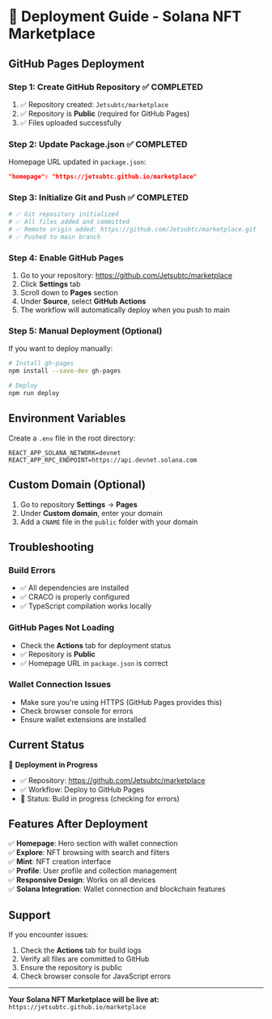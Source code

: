 # 🚀 Deployment Guide - Solana NFT Marketplace

## GitHub Pages Deployment

### Step 1: Create GitHub Repository ✅ COMPLETED

1. ✅ Repository created: `Jetsubtc/marketplace`
2. ✅ Repository is **Public** (required for GitHub Pages)
3. ✅ Files uploaded successfully

### Step 2: Update Package.json ✅ COMPLETED

Homepage URL updated in `package.json`:

```json
"homepage": "https://jetsubtc.github.io/marketplace"
```

### Step 3: Initialize Git and Push ✅ COMPLETED

```bash
# ✅ Git repository initialized
# ✅ All files added and committed
# ✅ Remote origin added: https://github.com/Jetsubtc/marketplace.git
# ✅ Pushed to main branch
```

### Step 4: Enable GitHub Pages

1. Go to your repository: https://github.com/Jetsubtc/marketplace
2. Click **Settings** tab
3. Scroll down to **Pages** section
4. Under **Source**, select **GitHub Actions**
5. The workflow will automatically deploy when you push to main

### Step 5: Manual Deployment (Optional)

If you want to deploy manually:

```bash
# Install gh-pages
npm install --save-dev gh-pages

# Deploy
npm run deploy
```

## Environment Variables

Create a `.env` file in the root directory:

```env
REACT_APP_SOLANA_NETWORK=devnet
REACT_APP_RPC_ENDPOINT=https://api.devnet.solana.com
```

## Custom Domain (Optional)

1. Go to repository **Settings** → **Pages**
2. Under **Custom domain**, enter your domain
3. Add a `CNAME` file in the `public` folder with your domain

## Troubleshooting

### Build Errors
- ✅ All dependencies are installed
- ✅ CRACO is properly configured
- ✅ TypeScript compilation works locally

### GitHub Pages Not Loading
- Check the **Actions** tab for deployment status
- ✅ Repository is **Public**
- ✅ Homepage URL in `package.json` is correct

### Wallet Connection Issues
- Make sure you're using HTTPS (GitHub Pages provides this)
- Check browser console for errors
- Ensure wallet extensions are installed

## Current Status

🔄 **Deployment in Progress**
- ✅ Repository: https://github.com/Jetsubtc/marketplace
- ✅ Workflow: Deploy to GitHub Pages
- 🔄 Status: Build in progress (checking for errors)

## Features After Deployment

✅ **Homepage**: Hero section with wallet connection  
✅ **Explore**: NFT browsing with search and filters  
✅ **Mint**: NFT creation interface  
✅ **Profile**: User profile and collection management  
✅ **Responsive Design**: Works on all devices  
✅ **Solana Integration**: Wallet connection and blockchain features  

## Support

If you encounter issues:
1. Check the **Actions** tab for build logs
2. Verify all files are committed to GitHub
3. Ensure the repository is public
4. Check browser console for JavaScript errors

---

**Your Solana NFT Marketplace will be live at:**  
`https://jetsubtc.github.io/marketplace` 